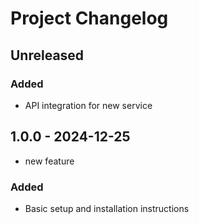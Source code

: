# Project Changelog

## **Unreleased**

### **Added**
- API integration for new service

## **1.0.0** - **2024-12-25**
- new feature

### **Added**
- Basic setup and installation instructions
